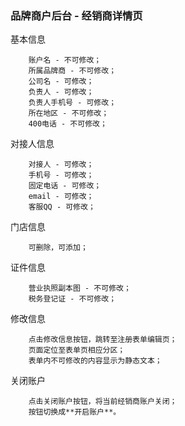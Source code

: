 ### 品牌商户后台 - 经销商详情页


基本信息

		账户名 - 不可修改；
		所属品牌商 - 不可修改；
		公司名 - 可修改；
		负责人 - 可修改；
		负责人手机号 - 可修改；
		所在地区 - 不可修改；
		400电话 - 不可修改；

对接人信息		

		对接人 - 可修改；
		手机号 - 可修改；
		固定电话 - 可修改；
		email - 可修改；
		客服QQ - 可修改；

门店信息
	
		可删除，可添加；

证件信息

		营业执照副本图 - 不可修改；
		税务登记证 - 不可修改；


修改信息

		点击修改信息按钮，跳转至注册表单编辑页；
		页面定位至表单页相应分区；
		表单内不可修改的内容显示为静态文本；


关闭账户

		点击关闭账户按钮，将当前经销商账户关闭；
		按钮切换成**开启账户**。

